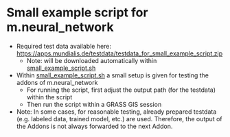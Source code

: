 # Small example script for m.neural_network

- Required test data available here: https://apps.mundialis.de/testdata/testdata_for_small_example_script.zip
  - Note: will be downloaded automatically within [small_example_script.sh](./small_example_script.sh)
- Within [small_example_script.sh](./small_example_script.sh) a small setup is given for testing the addons of m.neural_network
  - For running the script, first adjust the output path (for the testdata) within the script
  - Then run the script within a GRASS GIS session
- Note: In some cases, for reasonable testing, already prepared testdata (e.g. labeled data, trained model, etc.) are used. Therefore, the output of the Addons is not always forwarded to the next Addon.
